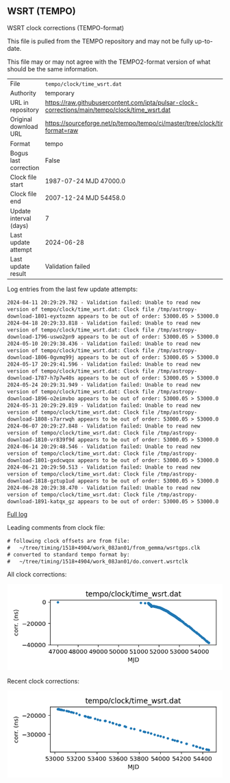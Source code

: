 
## WSRT (TEMPO)

WSRT clock corrections (TEMPO-format)

This file is pulled from the TEMPO repository and may not be fully
up-to-date.

This file may or may not agree with the TEMPO2-format version of what
should be the same information.

|     |     |
|:--- |:--- |
| File | `tempo/clock/time_wsrt.dat` |
| Authority | temporary |
| URL in repository | <https://raw.githubusercontent.com/ipta/pulsar-clock-corrections/main/tempo/clock/time_wsrt.dat> |
| Original download URL | <https://sourceforge.net/p/tempo/tempo/ci/master/tree/clock/time_wsrt.dat?format=raw> |
| Format | tempo |
| Bogus last correction | False |
| Clock file start | 1987-07-24 MJD 47000.0 |
| Clock file end | 2007-12-24 MJD 54458.0 |
| Update interval (days) | 7 |
| Last update attempt | 2024-06-28 |
| Last update result | Validation failed |

Log entries from the last few update attempts:
```
2024-04-11 20:29:29.782 - Validation failed: Unable to read new version of tempo/clock/time_wsrt.dat: Clock file /tmp/astropy-download-1801-eyxtozmn appears to be out of order: 53000.05 > 53000.0
2024-04-18 20:29:33.818 - Validation failed: Unable to read new version of tempo/clock/time_wsrt.dat: Clock file /tmp/astropy-download-1796-uswo2pn9 appears to be out of order: 53000.05 > 53000.0
2024-05-10 20:29:38.436 - Validation failed: Unable to read new version of tempo/clock/time_wsrt.dat: Clock file /tmp/astropy-download-1806-0gvmq99j appears to be out of order: 53000.05 > 53000.0
2024-05-17 20:29:41.596 - Validation failed: Unable to read new version of tempo/clock/time_wsrt.dat: Clock file /tmp/astropy-download-1787-h7p7w40s appears to be out of order: 53000.05 > 53000.0
2024-05-24 20:29:31.949 - Validation failed: Unable to read new version of tempo/clock/time_wsrt.dat: Clock file /tmp/astropy-download-1896-o2eimvbo appears to be out of order: 53000.05 > 53000.0
2024-05-31 20:29:29.819 - Validation failed: Unable to read new version of tempo/clock/time_wsrt.dat: Clock file /tmp/astropy-download-1808-s7arrwqh appears to be out of order: 53000.05 > 53000.0
2024-06-07 20:29:27.848 - Validation failed: Unable to read new version of tempo/clock/time_wsrt.dat: Clock file /tmp/astropy-download-1810-vr839f9d appears to be out of order: 53000.05 > 53000.0
2024-06-14 20:29:48.546 - Validation failed: Unable to read new version of tempo/clock/time_wsrt.dat: Clock file /tmp/astropy-download-1801-gxdcwqox appears to be out of order: 53000.05 > 53000.0
2024-06-21 20:29:50.513 - Validation failed: Unable to read new version of tempo/clock/time_wsrt.dat: Clock file /tmp/astropy-download-1818-gztup1ud appears to be out of order: 53000.05 > 53000.0
2024-06-28 20:29:38.470 - Validation failed: Unable to read new version of tempo/clock/time_wsrt.dat: Clock file /tmp/astropy-download-1891-katqx_gz appears to be out of order: 53000.05 > 53000.0
```
[Full log](https://raw.githubusercontent.com/ipta/pulsar-clock-corrections/main/log/tempo/clock/time_wsrt.dat.log)

Leading comments from clock file:

    # following clock offsets are from file:
    #   ~/tree/timing/1518+4904/work_08Jan01/from_gemma/wsrtgps.clk
    # converted to standard tempo format by:
    #   ~/tree/timing/1518+4904/work_08Jan01/do.convert.wsrtclk



All clock corrections:

![plot of all clock corrections](time_wsrt.dat.png "All corrections")

Recent clock corrections:

![plot of recent clock corrections](time_wsrt.dat.short.png "Recent corrections")

